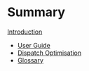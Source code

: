 # Summary

[Introduction](./introduction.md)

- [User Guide](./user_guide.md)
- [Dispatch Optimisation](./dispatch_optimisation.md)
- [Glossary](./glossary.md)
